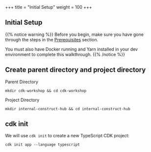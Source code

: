 +++
title = "Initial Setup"
weight = 100
+++

## Initial Setup

{{% notice warning %}}
Before you begin, make sure you have gone through the steps in the [Prerequisites](/15-prerequisites.html) section.

You must also have Docker running and Yarn installed in your dev environment to complete this walkthrough.
{{% /notice %}}

## Create parent directory and project directory


Parent Directory 
```
mkdir cdk-workshop && cd cdk-workshop
```

Project Directory
```
mkdir internal-construct-hub && cd internal-construct-hub
```

## cdk init

We will use `cdk init` to create a new TypeScript CDK project:

```
cdk init app --language typescript
```
